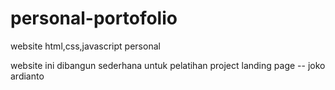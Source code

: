 # personal-portofolio
website html,css,javascript personal 



website ini dibangun sederhana untuk pelatihan project landing page -- joko ardianto
